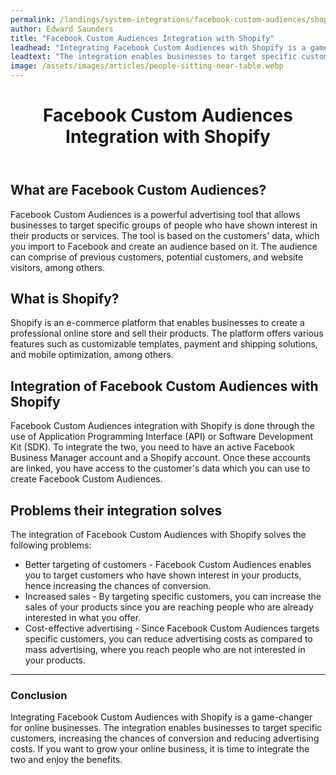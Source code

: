 ```yaml
---
permalink: /landings/system-integrations/facebook-custom-audiences/shopify
author: Edward Saunders
title: "Facebook Custom Audiences Integration with Shopify"
leadhead: "Integrating Facebook Custom Audiences with Shopify is a game-changer for online businesses"
leadtext: "The integration enables businesses to target specific customers, increasing the chances of conversion and reducing advertising costs. If you want to grow your online business, it is time to integrate the two and enjoy the benefits."
image: /assets/images/articles/people-sitting-near-table.webp
---
```

<div class="arttext">	<header>
		<h1>Facebook Custom Audiences Integration with Shopify</h1>
	</header>
	<section>
		<h2>What are Facebook Custom Audiences?</h2>
		<p>Facebook Custom Audiences is a powerful advertising tool that allows businesses to target specific groups of people who have shown interest in their products or services. The tool is based on the customers' data, which you import to Facebook and create an audience based on it. The audience can comprise of previous customers, potential customers, and website visitors, among others.</p>
		<h2>What is Shopify?</h2>
		<p>Shopify is an e-commerce platform that enables businesses to create a professional online store and sell their products. The platform offers various features such as customizable templates, payment and shipping solutions, and mobile optimization, among others.</p>
		<h2>Integration of Facebook Custom Audiences with Shopify</h2>
		<p>Facebook Custom Audiences integration with Shopify is done through the use of Application Programming Interface (API) or Software Development Kit (SDK). To integrate the two, you need to have an active Facebook Business Manager account and a Shopify account. Once these accounts are linked, you have access to the customer's data which you can use to create Facebook Custom Audiences.</p>
		<h2>Problems their integration solves</h2>
		<p>The integration of Facebook Custom Audiences with Shopify solves the following problems:</p>
		<ul>
			<li>Better targeting of customers - Facebook Custom Audiences enables you to target customers who have shown interest in your products, hence increasing the chances of conversion.</li>
			<li>Increased sales - By targeting specific customers, you can increase the sales of your products since you are reaching people who are already interested in what you offer.</li>
			<li>Cost-effective advertising - Since Facebook Custom Audiences targets specific customers, you can reduce advertising costs as compared to mass advertising, where you reach people who are not interested in your products.</li>		
		</ul>
	</section>
	<footer>
		<hr>
		<h3>Conclusion</h3>
		<p>Integrating Facebook Custom Audiences with Shopify is a game-changer for online businesses. The integration enables businesses to target specific customers, increasing the chances of conversion and reducing advertising costs. If you want to grow your online business, it is time to integrate the two and enjoy the benefits.</p>
	</footer>
</div>